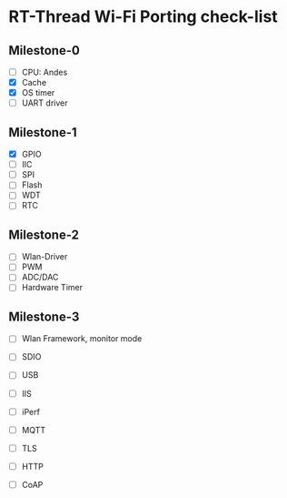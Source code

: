 # RT-Thread Wi-Fi Porting check-list

## Milestone-0

* [ ] CPU: Andes
* [x] Cache
* [x] OS timer
* [ ] UART driver

## Milestone-1

* [x] GPIO
* [ ] IIC
* [ ] SPI
* [ ] Flash
* [ ] WDT
* [ ] RTC

## Milestone-2

* [ ] Wlan-Driver
* [ ] PWM
* [ ] ADC/DAC
* [ ] Hardware Timer

## Milestone-3

* [ ] Wlan Framework, monitor mode
* [ ] SDIO
* [ ] USB
* [ ] IIS

* [ ] iPerf
* [ ] MQTT
* [ ] TLS
* [ ] HTTP
* [ ] CoAP
